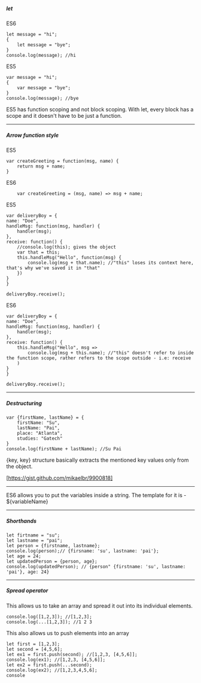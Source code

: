 ##### let

ES6

	let message = "hi";
	{
		let message = "bye";
	}
	console.log(message); //hi

ES5

	var message = "hi";
	{
		var message = "bye";
	}
	console.log(message); //bye

ES5 has function scoping and not block scoping. With let, every block has a scope and it doesn't have to be just a function.

___

##### Arrow function style

ES5

	var createGreeting = function(msg, name) {
		return msg + name;
	}

ES6

		var createGreeting = (msg, name) => msg + name;

ES5

	var deliveryBoy = {
	name: "Doe",
	handleMsg: function(msg, handler) {
		handler(msg);
	},
	receive: function() {
		//console.log(this); gives the object
		var that = this;
		this.handleMsg("Hello", function(msg) {
			console.log(msg + that.name); //"this" loses its context here, that's why we've saved it in "that"
		})
	}
	}

	deliveryBoy.receive();

ES6

	var deliveryBoy = {
	name: "Doe",
	handleMsg: function(msg, handler) {
		handler(msg);
	},
	receive: function() {
		this.handleMsg("Hello", msg =>
			console.log(msg + this.name); //"this" doesn't refer to inside the function scope, rather refers to the scope outside - i.e: receive
		)
	}
	}

	deliveryBoy.receive();

___

##### Destructuring

	var {firstName, lastName} = {
		firstName: "Su",
		lastName: "Pai",
		place: "Atlanta",
		studies: "Gatech"
	}
	console.log(firstName + lastName); //Su Pai

{key, key} structure basically extracts the mentioned key values only from the object.

[https://gist.github.com/mikaelbr/9900818]

___

ES6 allows you to put the variables inside a string.
The template for it is - ${variableName}

___

##### Shorthands

	let firtname = "su";
	let lastname = "pai";
	let person = {firstname, lastname};
	console.log(person);// {firsname: 'su', lastname: 'pai'};
	let age = 24;
	let updatedPerson = {person, age};
	console.log(updatedPerson); // {person" {firstname: 'su', lastname: 'pai'}, age: 24}

___
##### Spread operator

This allows us to take an array and spread it out into its individual elements.

	console.log([1,2,3]); //[1,2,3];
	console.log(...[1,2,3]); //1 2 3

This also allows us to push elements into an array

	let first = [1,2,3];
	let second = [4,5,6];
	let ex1 = first.push(second); //[1,2,3, [4,5,6]];
	console.log(ex1); //[1,2,3, [4,5,6]];
	let ex2 = first.push(...second);
	console.log(ex2); //[1,2,3,4,5,6];
	console
